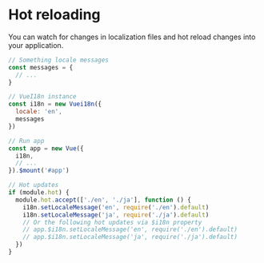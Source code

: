 # Hot reloading

You can watch for changes in localization files and hot reload changes into your application.

```javascript
// Something locale messages
const messages = {
  // ...
}

// VueI18n instance
const i18n = new Vuei18n({
  locale: 'en',
  messages
})

// Run app
const app = new Vue({
  i18n,
  // ...
}).$mount('#app')

// Hot updates
if (module.hot) {
  module.hot.accept(['./en', './ja'], function () {
    i18n.setLocaleMessage('en', require('./en').default)
    i18n.setLocaleMessage('ja', require('./ja').default)
    // Or the following hot updates via $i18n property
    // app.$i18n.setLocaleMessage('en', require('./en').default)
    // app.$i18n.setLocaleMessage('ja', require('./ja').default)
  })
}
```
